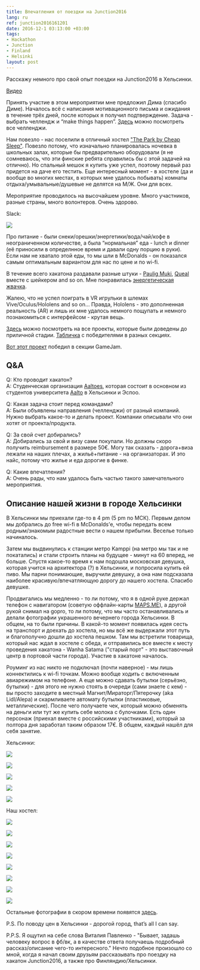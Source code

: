 ```yaml
---
title: Впечатления от поездки на Junction2016
lang: ru
ref: junction2016161201
date: 2016-12-1 03:13:00 +03:00
tags:
- Hackathon
- Junction
- Finland
- Helsinki
layout: post
---
```


Расскажу немного про свой опыт поездки на Junction2016 в Хельсинки.

[Видео](https://www.youtube.com/watch?v=SlRr1c946SQ&t=6s)

Принять участие в этом мероприятии мне предложил Дима (спасибо Диме).
Началось всё с написания мотивационного письма и ожидания в течение трёх дней, после которых я получил подтверждение. Задача - выбрать челлендж и “make things happen”. [Здесь](https://hackjunction.com/challenges/) можно посмотреть все челленджи.

Нам повезло - нас поселили в отличный хостел ["The Park by Cheap Sleep"](https://www.cheapsleep.fi/thepark/). Повезло потому, что изначально планировалась ночевка в школьных залах, которые бы предварительно оборудовали (я не сомневаюсь, что эти финские ребята справились бы с этой задачей на отлично). Но спальный мешок я купить уже успел, поэтому первый раз придется на даче его тестить.
Еще интересный момент - в хостеле (да и вообще во многих местах, в которых мне удалось побывать) комнаты отдыха/умывальные/душевые не делятся на М/Ж. Они для всех.

Мероприятие проводилось на высочайшем уровне. Много участников, разные страны, много волонтеров. Очень здорово.

Slack:

![](/assets/images/junction-2016/slack_screen.png)

Про питание - были снеки/орешки/энергетики/вода/чай/кофе в неограниченном количестве, а была “нормальная” еда - lunch и dinner (её приносили в определнное время и давали одну порцию в руки).
Если нам не хватало этой еды, то мы шли в McDonalds - он показался самым оптимальным вариантом для нас по цене и по wi-fi.

В течение всего хакатона раздавали разные штуки - [Paulig Muki](http://www.pauligshop.fi/fi_fi/paulig-muki?lang=en), [Queal](https://queal.com) вместе с шейкером and so on.
Мне понравилась [энергетическая жвачка](http://www.madcroc.com/gum/).

Жалею, что не успел поиграть в VR игрульки в шлемах Vive/Oculus/Hololens and so on... Правда, Hololens - это дополненная реальность (AR) и лишь их мне удалось немного пощупать и немного познакомиться с интерфейсом - крутая вещь.

[Здесь](https://junction2016.devpost.com/submissions) можно посмотреть на все проекты, которые были доведены до приличной стадии. [Табличка](https://docs.google.com/spreadsheets/d/1CP6QVoZ1MM57bPO_BxkbNOwoDxJmrbmTXrhWE-2xYiQ/edit#gid=0) с победителями в разных секциях.

[Вот этот проект](https://www.youtube.com/watch?v=CbUvywF3GTM) победил в секции GameJam.


## Q&A

Q: Кто проводит хакатон?<br>
A: Студенческая организация [Aaltoes](http://aaltoes.com), которая состоит в основном из студентов университета [Aalto](http://www.aalto.fi/en/) в Хельсинки и Эспоо.

Q: Какая задача стоит перед командами?<br>
A: Были объявлены направления (челленджи) от разный компаний. Нужно выбрать какое-то и делать проект. Компании описывали что они хотят от проекта/продукта.

Q: За свой счет добирались?<br>
A: Добирались за свой и визу сами покупали. Но должны скоро получить reimbursement в размере 50€. Могу так сказать - дорога+виза лежали на наших плечах, а жильё+питание - на организаторах. И это найс, потому что жилье и еда дорогие в финке.

Q: Какие впечатления?<br>
A: Очень рады, что нам удалось быть частью такого замечательного мероприятия.

## Описание нашей жизни в городе Хельсинки

В Хельсинки мы приехали где-то в 4 pm (5 pm по МСК). Первым делом мы добрались до free wi-fi в McDonalds’е, чтобы передать всем родным/знакомым радостные вести о нашем прибытии. Веселье только начиналось.

Затем мы выдвинулись к станции метро Kamppi (на метро мы так и не покатались) и стали строить планы на будущее - минут на 60 вперед, не больше.
Спустя какое-то время к нам подошла московская девушка, которая учится на архитектора (?) в Хельсинки, и попросила купить ей пиво. Мы парни понимающие, выручили девушку, а она нам подсказала наиболее красивую/впечатляющую дорогу до нашего хостела. Спасибо девушке.

Продвигались мы медленно - то ли потому, что я в одной руке держал телефон с навигатором (советую оффлайн-карты [MAPS.ME](https://maps.me)), а другой рукой снимал на gopro, то ли потому, что мы часто останавливались и делали фотографии украшенного вечернего города Хельсинки. В общем, на то были причины.
В какой-то момент появилась идея сесть на транспорт и доехать до хостела, но мы всё же выдержали этот путь и благополучно дошли до хостела пешком. Там мы встретили товарища, который нас ждал в хостеле с обеда, и отправились все вместе к месту проведения хакатона - Wanha Satama ("старый порт" - это выставочный центр в портовой части города). Участие в хакатоне началось.

Роуминг из нас никто не подключал (почти наверное) - мы лишь коннектились к wi-fi точкам. Можно вообще ходить с включенным авиарежимом на телефоне.
А еще можно сдавать бутылки (серьёзно, бутылки) - для этого не нужно стоять в очереди (сами знаете с кем) - вы просто заходите в местный Магнит/Мираторг/Пятерочку (aka Lidl/Alepa) и скармливаете автомату бутылки (пластиковые, металлические). После чего получаете чек, который можно обменять на деньги или тут же купить себе молока с булочками. Есть один персонаж (приехал вместе с российскими участниками), который за полтора дня заработал таким образом 17€. В общем, каждый нашёл для себя занятие.

Хельсинки:

![](/assets/images/junction-2016/helsinki_1.JPG)

![](/assets/images/junction-2016/helsinki_2.JPG)

![](/assets/images/junction-2016/helsinki_3.JPG)

![](/assets/images/junction-2016/helsinki_4.JPG)

![](/assets/images/junction-2016/helsinki_5.JPG)

Наш хостел:

![](/assets/images/junction-2016/hostel_1.JPG)

![](/assets/images/junction-2016/hostel_2.JPG)

![](/assets/images/junction-2016/hostel_3.JPG)

![](/assets/images/junction-2016/hostel_4.JPG)

![](/assets/images/junction-2016/hostel_5.JPG)

![](/assets/images/junction-2016/hostel_6.JPG)

![](/assets/images/junction-2016/hostel_7.JPG)

![](/assets/images/junction-2016/hostel_8.JPG)

Остальные фотографии в скором времени появятся [здесь](https://www.flickr.com/photos/149534838@N08/).

P.S. По поводу цен в Хельсинки - дорогой город, that’s all I can say.

P.P.S. Я ощутил на себе слова Виталия Павленко - "Бывает, задашь человеку вопрос в фб/вк, а в качестве ответа получаешь подробный рассказ/описание чего-то интересного." Нечто подобное произошло со мной, когда я начал своим друзьям рассказывать про поездку на хакатон Junction2016, а также про Финляндию/Хельсинки.
